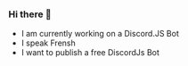 ### Hi there 👋

- I am currently working on a Discord.JS Bot
- I speak Frensh
- I want to publish a free DiscordJs Bot
